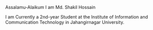 Assalamu-Alaikum
I am Md. Shakil Hossain

I am Currently a 2nd-year Student at the Institute of Information and Communication Technology in Jahangirnagar University. 
